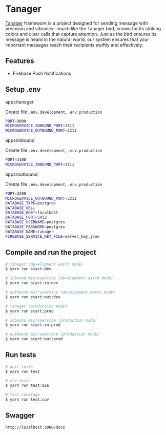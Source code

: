 # Tanager

[Tanager](https://github.com/JosephNK/tanager) framework is a project designed for sending message with precision and vibrancy—much like the Tanager bird, known for its striking colors and clear calls that capture attention. Just as the bird ensures its message is heard in the natural world, our system ensures that your important messages reach their recipients swiftly and effectively.

## Features

- Firebase Push Notifications

## Setup .env

apps/tanager

Create file `.env.development`, `.env.production`

```bash
PORT=3000
MICROSERVICE_INBOUND_PORT=3111
MICROSERVICE_OUTBOUND_PORT=3211
```

apps/inbound

Create file `.env.development`, `.env.production`

```bash
PORT=3100
MICROSERVICE_INBOUND_PORT=3111
```

apps/outbound

Create file `.env.development`, `.env.production`

```bash
PORT=3200
MICROSERVICE_OUTBOUND_PORT=3211
DATABASE_TYPE=postgres
DATABASE_URL=
DATABASE_HOST=localhost
DATABASE_PORT=5432
DATABASE_USERNAME=postgres
DATABASE_PASSWORD=postgres
DATABASE_NAME=tanager
FIREBASE_SERVICE_KEY_FILE=server_key.json
```

## Compile and run the project

```bash
# tanager (development watch mode)
$ yarn run start:dev

# inbound microservice (development watch mode)
$ yarn run start:in:dev

# outbound microservice (development watch mode)
$ yarn run start:out:dev

# tanager (production mode)
$ yarn run start:prod

# inbound microservice (production mode)
$ yarn run start:in:prod

# outbound microservice (production mode)
$ yarn run start:out:prod
```

## Run tests

```bash
# unit tests
$ yarn run test

# e2e tests
$ yarn run test:e2e

# test coverage
$ yarn run test:cov
```

## Swagger

```bash
http://localhost:3000/docs
```
